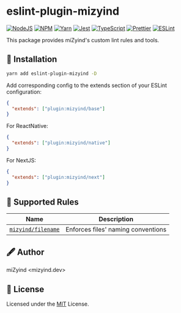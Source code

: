 # eslint-plugin-mizyind

[![NodeJS](https://img.shields.io/node/v/eslint-plugin-mizyind?style=for-the-badge&label=&color=339933&logo=node.js&logoColor=fff)](https://nodejs.org)
[![NPM](https://img.shields.io/npm/v/eslint-plugin-mizyind?style=for-the-badge&label=&color=cb3837&logo=npm)](https://www.npmjs.com/package/eslint-plugin-mizyind)
[![Yarn](https://img.shields.io/badge/-~=1.22-2c8ebb?style=for-the-badge&label=&logo=yarn&logoColor=fff)](https://classic.yarnpkg.com)
[![Jest](https://img.shields.io/npm/dependency-version/eslint-plugin-mizyind/dev/jest?style=for-the-badge&label=&color=c21325&logo=jest)](https://jestjs.io)
[![TypeScript](https://img.shields.io/npm/dependency-version/eslint-plugin-mizyind/typescript?style=for-the-badge&label=&color=007acc&logo=typescript&logoColor=fff)](https://www.typescriptlang.org)
[![Prettier](https://img.shields.io/npm/dependency-version/eslint-plugin-mizyind/prettier?style=for-the-badge&label=&color=f7b93e&logo=prettier&logoColor=000)](https://prettier.io)
[![ESLint](https://img.shields.io/npm/dependency-version/eslint-plugin-mizyind/eslint?style=for-the-badge&label=&color=4b32c3&logo=eslint&logoColor=fff)](https://eslint.org)

This package provides miZyind's custom lint rules and tools.

## 🔮 Installation

```bash
yarn add eslint-plugin-mizyind -D
```

Add corresponding config to the extends section of your ESLint configuration:

```json
{
  "extends": ["plugin:mizyind/base"]
}
```

For ReactNative:

```json
{
  "extends": ["plugin:mizyind/native"]
}
```

For NextJS:

```json
{
  "extends": ["plugin:mizyind/next"]
}
```

## 📜 Supported Rules

| Name                                         | Description                        |
| -------------------------------------------- | ---------------------------------- |
| [`mizyind/filename`](docs/rules/filename.md) | Enforces files' naming conventions |

## 🖋 Author

miZyind <mizyind.dev>

## 📇 License

Licensed under the [MIT](LICENSE) License.
